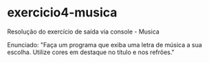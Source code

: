# exercicio4-musica
Resolução do exercício de saída via console - Musica  

Enunciado: "Faça um programa que exiba uma letra de música a sua escolha. Utilize cores em destaque no título e nos refrões."

